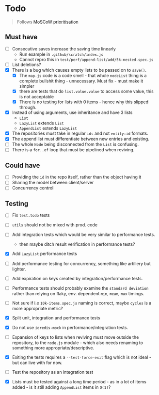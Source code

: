 # Todo

> Follows [MoSCoW prioritisation][moscow]

## Must have

- [ ] Consecutive saves increase the saving time linearly
  - Run example in `.github/scratch/index.js`
  - Cannot repro this in `test/perf/append-list/add/5k-nested.spec.js`
- [ ] List deletions?
- [x] There is a bug which causes empty lists to be passed on to `save()`.
  - [x] The `map.js` code is a code smell - that whole `nodeList` thing is a
    complete bullshit thing - unnecessary. Must fix - must make it simpler
  - [x] there are tests that do `list.value.value` to access some value, this
        is not acceptable
  - [x] There is no testing for lists with 0 items - hence why this slipped
        through.
- [x] Instead of using arguments, use inheritance and have 3 lists
  - `List`
  - `LazyList` extends `List`
  - `AppendList` extends `LazyList`
- [x] The repositories must take in regular `ids` and not `entity:id` formats.
- [x] The append list must differentiate between new entries and existing.
- [ ] The whole `Node` being disconnected from the `List` is confusing.
- [ ] There is a `for..of` loop that must be pipelined when reviving.

## Could have

- [ ] Providing the `id` in the repo itself, rather than the object having it
- [ ] Sharing the model between client/server
- [ ] Concurrency control

## Testing

- [ ] Fix `test.todo` tests
- [ ] `utils` should not be mixed with prod. code
- [ ] Add integration tests which would be very similar to performance tests.
    - then maybe ditch result verification in performance tests?
- [x] Add `LazyList` performance tests
- [ ] Add performance testing for concurrency, something like artillery
      but lighter.
- [ ] Add expiration on keys created by integration/performance tests.
- [ ] Performance tests should probably examine the `standard deviation`
      rather than relying on flaky, env. dependent `min`, `mean`, `max` timings.
- [ ] Not sure if i.e `10k-items.spec.js` naming is correct, maybe `cycles` is
      a more appropriate metric?
- [x] Split unit, integration and performance tests
- [x] Do not use `ioredis-mock` in performance/integration tests.
- [ ] Expansion of keys to lists when reviving must move outside the repository,
      to the `node.js` module - which also needs renaming to something more
      appropriate/descriptive.
- [x] Exiting the tests requires a `--test-force-exit` flag which is not
      ideal - but can live with for now.
- [ ] Test the repository as an integration test
- [x] Lists must be tested against a long time period - as in a lot of
items added - is it still adding `AppendList` items in `O(1)`?


[moscow]: https://en.wikipedia.org/wiki/MoSCoW_method
